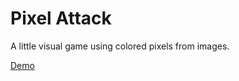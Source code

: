 # Pixel Attack
A little visual game using colored pixels from images.

[Demo](https://jason1610.github.io/PixelAttack)
